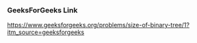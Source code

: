 ### GeeksForGeeks Link
https://www.geeksforgeeks.org/problems/size-of-binary-tree/1?itm_source=geeksforgeeks
